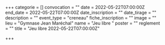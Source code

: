  +++
categorie = []
convocation = ""
date = 2022-05-22T07:00:00Z
end_date = 2022-05-22T07:00:00Z
date_inscription = ""
date_tirage = ""
description = ""
event_type = "creneau"
fiche_inscription = ""
image = ""
lieu = "Gymnase Jean Maréchal"
name = "Jeu libre "
poster = ""
reglement = ""
title = "Jeu libre 2022-05-22T07:00:00Z"

+++